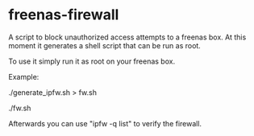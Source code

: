 freenas-firewall
================

A script to block unauthorized access attempts to a freenas box. At this moment it generates a shell script that can be run as root.

To use it simply run it as root on your freenas box.

Example:

./generate_ipfw.sh > fw.sh

./fw.sh

Afterwards you can use "ipfw -q list" to verify the firewall.
